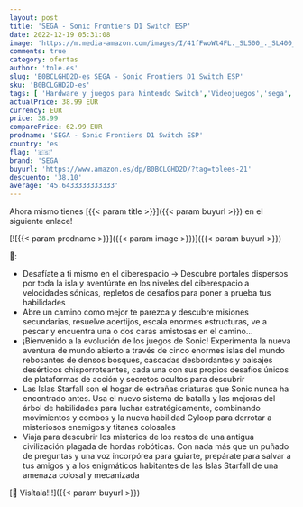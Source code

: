 ```yaml
---
layout: post
title: 'SEGA - Sonic Frontiers D1 Switch ESP'
date: 2022-12-19 05:31:08
image: 'https://m.media-amazon.com/images/I/41fFwoWt4FL._SL500_._SL400_.jpg'
comments: true
category: ofertas
author: 'tole.es'
slug: 'B0BCLGHD2D-es SEGA - Sonic Frontiers D1 Switch ESP'
sku: 'B0BCLGHD2D-es'
tags: [ 'Hardware y juegos para Nintendo Switch','Videojuegos','sega','🇪🇸', ]
actualPrice: 38.99 EUR
currency: EUR
price: 38.99
comparePrice: 62.99 EUR
prodname: 'SEGA - Sonic Frontiers D1 Switch ESP'
country: 'es'
flag: '🇪🇸'
brand: 'SEGA'
buyurl: 'https://www.amazon.es/dp/B0BCLGHD2D/?tag=tolees-21'
descuento: '38.10'
average: '45.6433333333333'
---
```


Ahora mismo tienes [{{< param title >}}]({{< param buyurl >}}) en el siguiente enlace!

[![{{< param prodname >}}]({{< param image >}})]({{< param buyurl >}})

🔎:

- Desafíate a ti mismo en el ciberespacio → Descubre portales dispersos por toda la isla y aventúrate en los niveles del ciberespacio a velocidades sónicas, repletos de desafíos para poner a prueba tus habilidades
- Abre un camino como mejor te parezca y descubre misiones secundarias, resuelve acertijos, escala enormes estructuras, ve a pescar y encuentra una o dos caras amistosas en el camino…
- ¡Bienvenido a la evolución de los juegos de Sonic! Experimenta la nueva aventura de mundo abierto a través de cinco enormes islas del mundo rebosantes de densos bosques, cascadas desbordantes y paisajes desérticos chisporroteantes, cada una con sus propios desafíos únicos de plataformas de acción y secretos ocultos para descubrir
- Las Islas Starfall son el hogar de extrañas criaturas que Sonic nunca ha encontrado antes. Usa el nuevo sistema de batalla y las mejoras del árbol de habilidades para luchar estratégicamente, combinando movimientos y combos y la nueva habilidad Cyloop para derrotar a misteriosos enemigos y titanes colosales
- Viaja para descubrir los misterios de los restos de una antigua civilización plagada de hordas robóticas. Con nada más que un puñado de preguntas y una voz incorpórea para guiarte, prepárate para salvar a tus amigos y a los enigmáticos habitantes de las Islas Starfall de una amenaza colosal y mecanizada

[🛒 Visítala!!!]({{< param buyurl >}})

